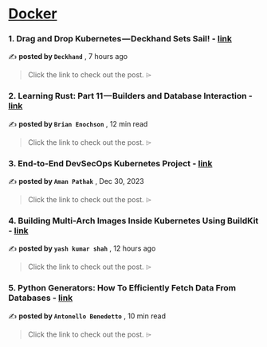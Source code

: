 
<h1><a href=https://medium.com/tag/docker/recommended target="_blank" rel="noopener noreferrer">Docker</a></h1>
<h3>1. Drag and Drop Kubernetes — Deckhand Sets Sail! - <a href=https://medium.com/@deckhanddev/drag-and-drop-kubernetes-deckhand-sets-sail-4a22f83fac21?source=tag_recommended_feed---------0-84----------docker----------f9001a1a_2150_403f_bc07_a63d93f9c1ed------- target="_blank" rel="noopener noreferrer">link</a></h3>

✍️ **posted by `Deckhand`** <date> , 7 hours ago</date>

<blockquote>Click the link to check out the post. ⌲</blockquote>

<h3>2. Learning Rust: Part 11 — Builders and Database Interaction - <a href=https://medium.com/gitconnected/learning-rust-part-11-builders-and-database-interaction-2c1f3207b6a2?source=tag_recommended_feed---------1-107----------docker----------f9001a1a_2150_403f_bc07_a63d93f9c1ed------- target="_blank" rel="noopener noreferrer">link</a></h3>

✍️ **posted by `Brian Enochson`** <date> , 12 min read</date>

<blockquote>Click the link to check out the post. ⌲</blockquote>

<h3>3. End-to-End DevSecOps Kubernetes Project - <a href=https://medium.com/devops-dev/end-to-end-devsecops-kubernetes-project-4259f90722ef?source=tag_recommended_feed---------2-85----------docker----------f9001a1a_2150_403f_bc07_a63d93f9c1ed------- target="_blank" rel="noopener noreferrer">link</a></h3>

✍️ **posted by `Aman Pathak`** <date> , Dec 30, 2023</date>

<blockquote>Click the link to check out the post. ⌲</blockquote>

<h3>4. Building Multi-Arch Images Inside Kubernetes Using BuildKit - <a href=https://medium.com/@yashdevops/building-multi-arch-images-inside-kubernetes-using-buildkit-8d37d9c7e3f4?source=tag_recommended_feed---------3-84----------docker----------f9001a1a_2150_403f_bc07_a63d93f9c1ed------- target="_blank" rel="noopener noreferrer">link</a></h3>

✍️ **posted by `yash kumar shah`** <date> , 12 hours ago</date>

<blockquote>Click the link to check out the post. ⌲</blockquote>

<h3>5. Python Generators: How To Efficiently Fetch Data From Databases - <a href=https://medium.com/gitconnected/python-generators-how-to-efficiently-fetch-data-from-databases-25f1947f56c0?source=tag_recommended_feed---------4-107----------docker----------f9001a1a_2150_403f_bc07_a63d93f9c1ed------- target="_blank" rel="noopener noreferrer">link</a></h3>

✍️ **posted by `Antonello Benedetto`** <date> , 10 min read</date>

<blockquote>Click the link to check out the post. ⌲</blockquote>

